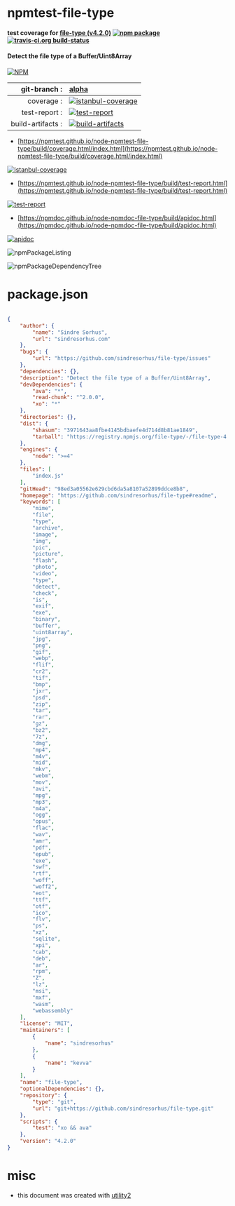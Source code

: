 # npmtest-file-type

#### test coverage for  [file-type (v4.2.0)](https://github.com/sindresorhus/file-type#readme)  [![npm package](https://img.shields.io/npm/v/npmtest-file-type.svg?style=flat-square)](https://www.npmjs.org/package/npmtest-file-type) [![travis-ci.org build-status](https://api.travis-ci.org/npmtest/node-npmtest-file-type.svg)](https://travis-ci.org/npmtest/node-npmtest-file-type)

#### Detect the file type of a Buffer/Uint8Array

[![NPM](https://nodei.co/npm/file-type.png?downloads=true&downloadRank=true&stars=true)](https://www.npmjs.com/package/file-type)

| git-branch : | [alpha](https://github.com/npmtest/node-npmtest-file-type/tree/alpha)|
|--:|:--|
| coverage : | [![istanbul-coverage](https://npmtest.github.io/node-npmtest-file-type/build/coverage.badge.svg)](https://npmtest.github.io/node-npmtest-file-type/build/coverage.html/index.html)|
| test-report : | [![test-report](https://npmtest.github.io/node-npmtest-file-type/build/test-report.badge.svg)](https://npmtest.github.io/node-npmtest-file-type/build/test-report.html)|
| build-artifacts : | [![build-artifacts](https://npmtest.github.io/node-npmtest-file-type/glyphicons_144_folder_open.png)](https://github.com/npmtest/node-npmtest-file-type/tree/gh-pages/build)|

- [https://npmtest.github.io/node-npmtest-file-type/build/coverage.html/index.html](https://npmtest.github.io/node-npmtest-file-type/build/coverage.html/index.html)

[![istanbul-coverage](https://npmtest.github.io/node-npmtest-file-type/build/screenCapture.buildCi.browser.%252Ftmp%252Fbuild%252Fcoverage.lib.html.png)](https://npmtest.github.io/node-npmtest-file-type/build/coverage.html/index.html)

- [https://npmtest.github.io/node-npmtest-file-type/build/test-report.html](https://npmtest.github.io/node-npmtest-file-type/build/test-report.html)

[![test-report](https://npmtest.github.io/node-npmtest-file-type/build/screenCapture.buildCi.browser.%252Ftmp%252Fbuild%252Ftest-report.html.png)](https://npmtest.github.io/node-npmtest-file-type/build/test-report.html)

- [https://npmdoc.github.io/node-npmdoc-file-type/build/apidoc.html](https://npmdoc.github.io/node-npmdoc-file-type/build/apidoc.html)

[![apidoc](https://npmdoc.github.io/node-npmdoc-file-type/build/screenCapture.buildCi.browser.%252Ftmp%252Fbuild%252Fapidoc.html.png)](https://npmdoc.github.io/node-npmdoc-file-type/build/apidoc.html)

![npmPackageListing](https://npmtest.github.io/node-npmtest-file-type/build/screenCapture.npmPackageListing.svg)

![npmPackageDependencyTree](https://npmtest.github.io/node-npmtest-file-type/build/screenCapture.npmPackageDependencyTree.svg)



# package.json

```json

{
    "author": {
        "name": "Sindre Sorhus",
        "url": "sindresorhus.com"
    },
    "bugs": {
        "url": "https://github.com/sindresorhus/file-type/issues"
    },
    "dependencies": {},
    "description": "Detect the file type of a Buffer/Uint8Array",
    "devDependencies": {
        "ava": "*",
        "read-chunk": "^2.0.0",
        "xo": "*"
    },
    "directories": {},
    "dist": {
        "shasum": "3971643aa8fbe4145bdbaefe4d714d8b81ae1849",
        "tarball": "https://registry.npmjs.org/file-type/-/file-type-4.2.0.tgz"
    },
    "engines": {
        "node": ">=4"
    },
    "files": [
        "index.js"
    ],
    "gitHead": "98ed3a05562e629cbd6da5a8107a52899ddce8b8",
    "homepage": "https://github.com/sindresorhus/file-type#readme",
    "keywords": [
        "mime",
        "file",
        "type",
        "archive",
        "image",
        "img",
        "pic",
        "picture",
        "flash",
        "photo",
        "video",
        "type",
        "detect",
        "check",
        "is",
        "exif",
        "exe",
        "binary",
        "buffer",
        "uint8array",
        "jpg",
        "png",
        "gif",
        "webp",
        "flif",
        "cr2",
        "tif",
        "bmp",
        "jxr",
        "psd",
        "zip",
        "tar",
        "rar",
        "gz",
        "bz2",
        "7z",
        "dmg",
        "mp4",
        "m4v",
        "mid",
        "mkv",
        "webm",
        "mov",
        "avi",
        "mpg",
        "mp3",
        "m4a",
        "ogg",
        "opus",
        "flac",
        "wav",
        "amr",
        "pdf",
        "epub",
        "exe",
        "swf",
        "rtf",
        "woff",
        "woff2",
        "eot",
        "ttf",
        "otf",
        "ico",
        "flv",
        "ps",
        "xz",
        "sqlite",
        "xpi",
        "cab",
        "deb",
        "ar",
        "rpm",
        "Z",
        "lz",
        "msi",
        "mxf",
        "wasm",
        "webassembly"
    ],
    "license": "MIT",
    "maintainers": [
        {
            "name": "sindresorhus"
        },
        {
            "name": "kevva"
        }
    ],
    "name": "file-type",
    "optionalDependencies": {},
    "repository": {
        "type": "git",
        "url": "git+https://github.com/sindresorhus/file-type.git"
    },
    "scripts": {
        "test": "xo && ava"
    },
    "version": "4.2.0"
}
```



# misc
- this document was created with [utility2](https://github.com/kaizhu256/node-utility2)
